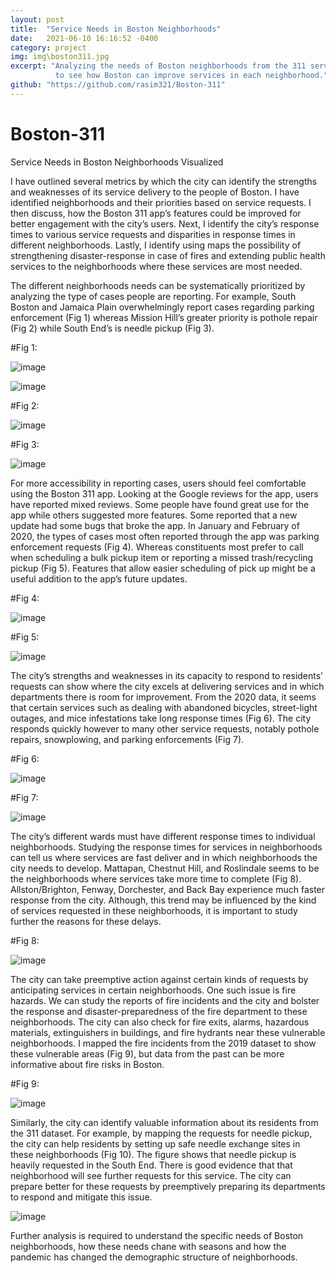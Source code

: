 ```yaml
---
layout: post
title:  "Service Needs in Boston Neighborhoods"
date:   2021-06-10 16:16:52 -0400
category: project
img: img\boston311.jpg
excerpt: "Analyzing the needs of Boston neighborhoods from the 311 service calls dataset. Using R and ggplot, we try
          to see how Boston can improve services in each neighborhood."
github: "https://github.com/rasim321/Boston-311"
---
```



# Boston-311
Service Needs in Boston Neighborhoods Visualized

I have outlined several metrics by which the city can identify the strengths and 
weaknesses of its service delivery to the people of Boston. I have identified neighborhoods and their 
priorities based on service requests. I then discuss, how the Boston 311 app’s features could be 
improved for better engagement with the city’s users. Next, I identify the city’s response times to 
various service requests and disparities in response times in different neighborhoods. Lastly, I 
identify using maps the possibility of strengthening disaster-response in case of fires and extending 
public health services to the neighborhoods where these services are most needed.

The different neighborhoods needs can be systematically prioritized by analyzing the type of 
cases people are reporting. For example, South Boston and Jamaica Plain overwhelmingly 
report cases regarding parking enforcement (Fig 1) whereas Mission Hill’s greater priority is 
pothole repair (Fig 2) while South End’s is needle pickup (Fig 3).

#Fig 1: 

![image](https://user-images.githubusercontent.com/59543579/121192962-6c44b580-c83b-11eb-8f9d-d93dad51a7a4.png)


![image](https://user-images.githubusercontent.com/59543579/121193041-8088b280-c83b-11eb-9945-deb73c7109f1.png)


#Fig 2:

![image](https://user-images.githubusercontent.com/59543579/121193175-9dbd8100-c83b-11eb-852d-1f61815954cc.png)


#Fig 3: 

![image](https://user-images.githubusercontent.com/59543579/121193258-b0d05100-c83b-11eb-944a-dd6b2a7e3d62.png)


For more accessibility in reporting cases, users should feel comfortable using the Boston 311 
app. Looking at the Google reviews for the app, users have reported mixed reviews. Some 
people have found great use for the app while others suggested more features. Some 
reported that a new update had some bugs that broke the app. In January and February of 
2020, the types of cases most often reported through the app was parking enforcement 
requests (Fig 4). Whereas constituents most prefer to call when scheduling a bulk pickup 
item or reporting a missed trash/recycling pickup (Fig 5). Features that allow easier 
scheduling of pick up might be a useful addition to the app’s future updates.


#Fig 4:

![image](https://user-images.githubusercontent.com/59543579/121193567-f12fcf00-c83b-11eb-8205-55168ecc471e.png)

#Fig 5:

![image](https://user-images.githubusercontent.com/59543579/121193648-03aa0880-c83c-11eb-91e6-a14b77fe3098.png)

The city’s strengths and weaknesses in its capacity to respond to residents’ requests can show 
where the city excels at delivering services and in which departments there is room for 
improvement. From the 2020 data, it seems that certain services such as dealing with 
abandoned bicycles, street-light outages, and mice infestations take long response times (Fig 
6). The city responds quickly however to many other service requests, notably pothole 
repairs, snowplowing, and parking enforcements (Fig 7).


#Fig 6:

![image](https://user-images.githubusercontent.com/59543579/121193903-394ef180-c83c-11eb-81dc-b2c83b73cd70.png)


#Fig 7:

![image](https://user-images.githubusercontent.com/59543579/121193956-4835a400-c83c-11eb-94b1-70f0af95457a.png)

The city’s different wards must have different response times to individual neighborhoods. 
Studying the response times for services in neighborhoods can tell us where services are fast 
deliver and in which neighborhoods the city needs to develop. Mattapan, Chestnut Hill, and 
Roslindale seems to be the neighborhoods where services take more time to complete (Fig 
8). Allston/Brighton, Fenway, Dorchester, and Back Bay experience much faster response 
from the city. Although, this trend may be influenced by the kind of services requested in 
these neighborhoods, it is important to study further the reasons for these delays.

#Fig 8:

![image](https://user-images.githubusercontent.com/59543579/121194144-7915d900-c83c-11eb-9783-c3f0cc315c35.png)

The city can take preemptive action against certain kinds of requests by anticipating services 
in certain neighborhoods. One such issue is fire hazards. We can study the reports of fire 
incidents and the city and bolster the response and disaster-preparedness of the fire 
department to these neighborhoods. The city can also check for fire exits, alarms, hazardous 
materials, extinguishers in buildings, and fire hydrants near these vulnerable neighborhoods. 
I mapped the fire incidents from the 2019 dataset to show these vulnerable areas (Fig 9), 
but data from the past can be more informative about fire risks in Boston.

#Fig 9:

![image](https://user-images.githubusercontent.com/59543579/121194383-b0848580-c83c-11eb-90e5-c468af6d7c1e.png)

Similarly, the city can identify valuable information about its residents from the 311 dataset. 
For example, by mapping the requests for needle pickup, the city can help residents by 
setting up safe needle exchange sites in these neighborhoods (Fig 10). The figure shows that 
needle pickup is heavily requested in the South End. There is good evidence that that 
neighborhood will see further requests for this service. The city can prepare better for these 
requests by preemptively preparing its departments to respond and mitigate this issue. 

![image](https://user-images.githubusercontent.com/59543579/121194513-cbef9080-c83c-11eb-8c27-25ade4790433.png)

Further analysis is required to understand the specific needs of Boston neighborhoods, how these needs
chane with seasons and how the pandemic has changed the demographic structure of neighborhoods. 
